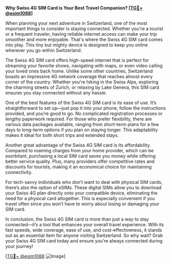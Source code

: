 **Why Swiss 4G SIM Card is Your Best Travel Companion? [[TG💪+ @esim1088](https://t.me/s/esim1088)]**

When planning your next adventure in Switzerland, one of the most important things to consider is staying connected. Whether you're a tourist or a frequent traveler, having reliable internet access can make your trip smoother and more enjoyable. That's where the Swiss 4G SIM card comes into play. This tiny but mighty device is designed to keep you online wherever you go within Switzerland.

The Swiss 4G SIM card offers high-speed internet that is perfect for streaming your favorite shows, navigating with maps, or even video calling your loved ones back home. Unlike some other countries, Switzerland boasts an impressive 4G network coverage that reaches almost every corner of the country. Whether you're hiking in the Swiss Alps, exploring the charming streets of Zurich, or relaxing by Lake Geneva, this SIM card ensures you stay connected without any hassle.

One of the best features of the Swiss 4G SIM card is its ease of use. It’s straightforward to set up—just pop it into your phone, follow the instructions provided, and you’re good to go. No complicated registration processes or lengthy paperwork required. For those who prefer flexibility, there are various data packages available, ranging from short-term plans for a few days to long-term options if you plan on staying longer. This adaptability makes it ideal for both short trips and extended stays.

Another great advantage of the Swiss 4G SIM card is its affordability. Compared to roaming charges from your home provider, which can be exorbitant, purchasing a local SIM card saves you money while offering better service quality. Plus, many providers offer competitive rates and discounts for tourists, making it an economical choice for maintaining connectivity.

For tech-savvy individuals who don’t want to deal with physical SIM cards, there’s also the option of eSIMs. These digital SIMs allow you to download your Swiss 4G plan directly onto your compatible device, eliminating the need for a physical card altogether. This is especially convenient if you travel often since you won’t have to worry about losing or damaging your SIM card.

In conclusion, the Swiss 4G SIM card is more than just a way to stay connected—it’s a tool that enhances your overall travel experience. With its fast speeds, wide coverage, ease of use, and cost-effectiveness, it stands out as an essential item for anyone visiting Switzerland. So why wait? Grab your Swiss 4G SIM card today and ensure you’re always connected during your journey!

[[TG💪+ @esim1088](https://t.me/s/esim1088) ![Image](https://i.postimg.cc/Y0z9fWf4/image.png)]